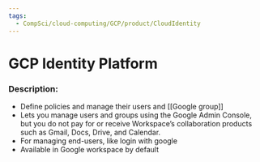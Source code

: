 ```yaml
---
tags:
  - CompSci/cloud-computing/GCP/product/CloudIdentity
---
```

# GCP Identity Platform
### Description:
- Define policies and manage their users and [[Google group]]
- Lets you manage users and groups using the Google Admin Console, but you do not pay for or receive Workspace’s collaboration products such as Gmail, Docs, Drive, and Calendar.
- For managing end-users, like login with google
- Available in Google workspace by default

